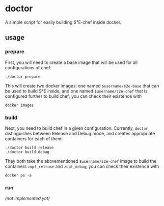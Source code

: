 doctor
======

A simple script for easily building S²E-chef inside docker.


usage
-----

### prepare

First, you will need to create a base image that will be used for all
configurations of chef:

	./doctor prepare

This will create two docker images: one named `$username/s2e-base` that can be
used to build S²E inside, and one named `$username/s2e-chef` that is configured
further to build chef; you can check their existence with

	docker images

### build

Next, you need to build chef in a given configuration. Currently, `doctor`
distinguishes between Release and Debug mode, and creates appropriate containers
for each of them:

	./doctor build release
	./doctor build debug

They both take the abovementioned `$username/s2e-chef` image to build the
containers `zopf_release` and `zopf_debug`; you can check their existence with

	docker ps -a

### run

*(not implemented yet)*
